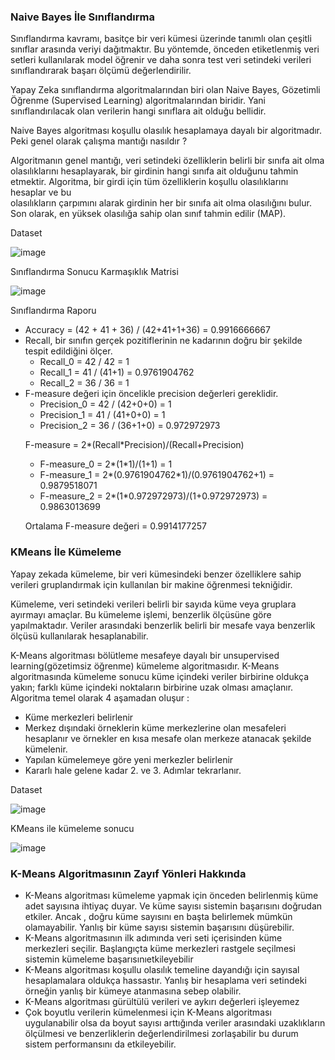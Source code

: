 <h3>Naive Bayes İle Sınıflandırma</h3>

<p>
 Sınıflandırma kavramı, basitçe bir veri kümesi üzerinde tanımlı olan çeşitli sınıflar arasında veriyi dağıtmaktır. 
 Bu yöntemde, önceden etiketlenmiş veri setleri kullanılarak model öğrenir ve daha sonra test veri setindeki verileri sınıflandırarak başarı ölçümü    
 değerlendirilir.
 
 Yapay Zeka sınıflandırma algoritmalarından biri olan Naive Bayes, Gözetimli Öğrenme (Supervised Learning) algoritmalarından biridir. 
 Yani sınıflandırılacak  olan verilerin hangi sınıflara ait olduğu bellidir.

 Naive Bayes algoritması koşullu olasılık hesaplamaya dayalı bir algoritmadır. Peki genel olarak çalışma mantığı nasıldır ?

 Algoritmanın genel mantığı, veri setindeki özelliklerin belirli bir sınıfa ait olma olasılıklarını
 hesaplayarak, bir girdinin hangi sınıfa ait olduğunu tahmin etmektir. Algoritma, bir girdi için tüm özelliklerin koşullu olasılıklarını hesaplar ve bu  
 olasılıkların çarpımını alarak girdinin her bir sınıfa ait olma olasılığını bulur. Son olarak, en yüksek olasılığa sahip olan sınıf tahmin edilir (MAP).
</p>

 <p>Dataset</p>
 
 ![image](https://github.com/okancezik/K-meansClustering-NaiveBayesClassification/assets/73329707/1c9079de-53c7-463e-b6d1-e74d77fa09a5)
 
 <p>Sınıflandırma Sonucu Karmaşıklık Matrisi</p>
 
 ![image](https://github.com/okancezik/K-meansClustering-NaiveBayesClassification/assets/73329707/4e3fe0cb-ae0b-402d-b66c-d599cb80485a)

 <p>Sınıflandırma Raporu</p>
 <ul>
  <li>Accuracy = (42 + 41 + 36) / (42+41+1+36) = 0.9916666667</li>
  <li>Recall, bir sınıfın gerçek pozitiflerinin ne kadarının doğru bir şekilde tespit edildiğini ölçer. 
   <ul>
    <li>Recall_0 = 42 / 42 = 1</li>
    <li>Recall_1 = 41 / (41+1) = 0.9761904762</li>
    <li>Recall_2 = 36 / 36 = 1</li>
   </ul>        
  </li> 
  <li>
   F-measure değeri için öncelikle precision değerleri gereklidir.
    <ul>
    <li>Precision_0 = 42 / (42+0+0) = 1</li>
    <li>Precision_1 = 41 / (41+0+0) = 1</li>
    <li>Precision_2 = 36 / (36+1+0) = 0.972972973</li>
   </ul>
   <p>F-measure = 2*(Recall*Precision)/(Recall+Precision)</p>
   <ul>
    <li>F-measure_0 = 2*(1*1)/(1+1) = 1</li>
    <li>F-measure_1 = 2*(0.9761904762*1)/(0.9761904762+1) = 0.9879518071</li>
    <li>F-measure_2 = 2*(1*0.972972973)/(1+0.972972973) = 0.9863013699</li>
   </ul> 
   <p>Ortalama F-measure değeri = 0.9914177257</p>
 </li>
 
 </ul>
 

<h3>KMeans İle Kümeleme</h3>

<p>
 Yapay zekada kümeleme, bir veri kümesindeki benzer özelliklere sahip verileri gruplandırmak için kullanılan bir makine öğrenmesi tekniğidir.

  Kümeleme, veri setindeki verileri belirli bir sayıda küme veya gruplara ayırmayı amaçlar. Bu kümeleme işlemi, benzerlik ölçüsüne göre yapılmaktadır.
  Veriler arasındaki benzerlik belirli bir mesafe vaya benzerlik ölçüsü kullanılarak hesaplanabilir.

  K-Means algoritması bölütleme mesafeye dayalı bir unsupervised learning(gözetimsiz öğrenme) kümeleme algoritmasıdır. 
  K-Means algoritmasında kümeleme sonucu küme içindeki veriler birbirine oldukça yakın; farklı küme içindeki noktaların birbirine uzak olması amaçlanır.
  Algoritma temel olarak 4 aşamadan oluşur :
    <ul>
     <li>Küme merkezleri belirlenir</li>
     <li>Merkez dışındaki örneklerin küme merkezlerine olan mesafeleri hesaplanır ve örnekler en kısa mesafe olan merkeze atanacak şekilde kümelenir.</li>
     <li>Yapılan kümelemeye göre yeni merkezler belirlenir</li>
     <li>Kararlı hale gelene kadar 2. ve 3. Adımlar tekrarlanır.</li>
    </ul>
</p>  

<p>Dataset</p>

![image](https://github.com/okancezik/K-meansClustering-NaiveBayesClassification/assets/73329707/51d66cd4-4df1-4319-a1b7-c7a2b57b0a8e)

<p>KMeans ile kümeleme sonucu</p>

![image](https://github.com/okancezik/K-meansClustering-NaiveBayesClassification/assets/73329707/3fa288f2-ca94-46de-9eff-660a76b660f7)

<h3>K-Means Algoritmasının Zayıf Yönleri Hakkında</h3>

<ul>
  <li>K-Means algoritması kümeleme yapmak için önceden belirlenmiş küme adet sayısına ihtiyaç duyar. 
    Ve küme sayısı sistemin başarısını doğrudan etkiler. Ancak , doğru küme sayısını en başta belirlemek mümkün olamayabilir. 
    Yanlış bir küme sayısı sistemin başarısını düşürebilir.
  </li>
  <li>
    K-Means algoritmasının ilk adımında veri seti içerisinden küme merkezleri seçilir. Başlangıçta küme merkezleri rastgele seçilmesi
    sistemin kümeleme başarısınıetkileyebilir
  </li>  
  <li>
    K-Means algoritması koşullu olasılık temeline dayandığı için sayısal hesaplamalara oldukça hassastır. Yanlış bir hesaplama veri setindeki örneğin yanlış bir kümeye atanmasına sebep olabilir.
  </li>
  <li>
    K-Means algoritması gürültülü verileri ve aykırı değerleri işleyemez
  </li>
  <li>
    Çok boyutlu verilerin kümelenmesi için K-Means algoritması uygulanabilir olsa da boyut sayısı arttığında veriler arasındaki uzaklıkların ölçülmesi ve benzerliklerin değerlendirilmesi zorlaşabilir 
    bu durum sistem performansını da etkileyebilir.
  </li>  
  
  
</ul>
